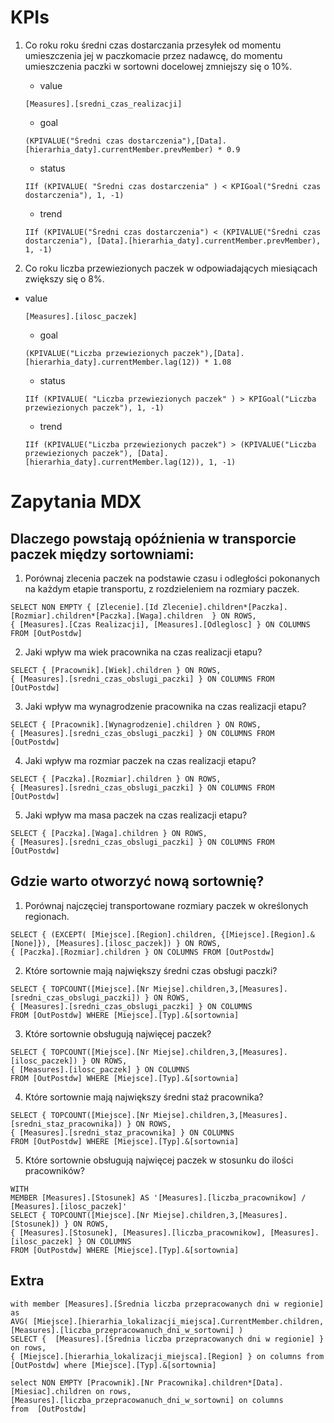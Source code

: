 # KPIs

1. Co roku roku średni czas dostarczania przesyłek od momentu
umieszczenia jej w paczkomacie przez nadawcę, do momentu
umieszczenia paczki w sortowni docelowej zmniejszy się o 10%.
    * value
    ```
    [Measures].[sredni_czas_realizacji]
    ```
    * goal
    ```
    (KPIVALUE("Średni czas dostarczenia"),[Data].[hierarhia_daty].currentMember.prevMember) * 0.9
    ```
    * status
    ```
    IIf (KPIVALUE( "Średni czas dostarczenia" ) < KPIGoal("Średni czas dostarczenia"), 1, -1)
    ```
    * trend
    ```
    IIf (KPIVALUE("Średni czas dostarczenia") < (KPIVALUE("Średni czas dostarczenia"), [Data].[hierarhia_daty].currentMember.prevMember), 1, -1)
    ```

2. Co roku liczba przewiezionych paczek w odpowiadających miesiącach zwiększy się o 8%.
* value
    ```
    [Measures].[ilosc_paczek]
    ```
    * goal
    ```
    (KPIVALUE("Liczba przewiezionych paczek"),[Data].[hierarhia_daty].currentMember.lag(12)) * 1.08
    ```
    * status
    ```
    IIf (KPIVALUE( "Liczba przewiezionych paczek" ) > KPIGoal("Liczba przewiezionych paczek"), 1, -1)
    ```
    * trend
    ```
    IIf (KPIVALUE("Liczba przewiezionych paczek") > (KPIVALUE("Liczba przewiezionych paczek"), [Data].[hierarhia_daty].currentMember.lag(12)), 1, -1)
    ```

# Zapytania MDX

## Dlaczego powstają opóźnienia w transporcie paczek między sortowniami:

1. Porównaj zlecenia paczek na podstawie czasu i odległości pokonanych na każdym etapie transportu, z rozdzieleniem na rozmiary paczek.
```
SELECT NON EMPTY { [Zlecenie].[Id Zlecenie].children*[Paczka].[Rozmiar].children*[Paczka].[Waga].children  } ON ROWS,
{ [Measures].[Czas Realizacji], [Measures].[Odleglosc] } ON COLUMNS
FROM [OutPostdw]
```

2. Jaki wpływ ma wiek pracownika na czas realizacji etapu?
```
SELECT { [Pracownik].[Wiek].children } ON ROWS,
{ [Measures].[sredni_czas_obslugi_paczki] } ON COLUMNS FROM [OutPostdw]
```

3. Jaki wpływ ma wynagrodzenie pracownika na czas realizacji etapu?
```
SELECT { [Pracownik].[Wynagrodzenie].children } ON ROWS,
{ [Measures].[sredni_czas_obslugi_paczki] } ON COLUMNS FROM [OutPostdw]
```

4. Jaki wpływ ma rozmiar paczek na czas realizacji etapu?
```
SELECT { [Paczka].[Rozmiar].children } ON ROWS,
{ [Measures].[sredni_czas_obslugi_paczki] } ON COLUMNS FROM [OutPostdw]
```

5. Jaki wpływ ma masa paczek na czas realizacji etapu?
```
SELECT { [Paczka].[Waga].children } ON ROWS,
{ [Measures].[sredni_czas_obslugi_paczki] } ON COLUMNS FROM [OutPostdw]
```

## Gdzie warto otworzyć nową sortownię?

1. Porównaj najczęciej transportowane rozmiary paczek w określonych regionach.
```
SELECT { (EXCEPT( [Miejsce].[Region].children, {[Miejsce].[Region].&[None]}), [Measures].[ilosc_paczek]) } ON ROWS,
{ [Paczka].[Rozmiar].children } ON COLUMNS FROM [OutPostdw]
```

2. Które sortownie mają największy średni czas obsługi paczki?
```
SELECT { TOPCOUNT([Miejsce].[Nr Miejse].children,3,[Measures].[sredni_czas_obslugi_paczki]) } ON ROWS,
{ [Measures].[sredni_czas_obslugi_paczki] } ON COLUMNS
FROM [OutPostdw] WHERE [Miejsce].[Typ].&[sortownia]
```

3. Które sortownie obsługują najwięcej paczek?
```
SELECT { TOPCOUNT([Miejsce].[Nr Miejse].children,3,[Measures].[ilosc_paczek]) } ON ROWS,
{ [Measures].[ilosc_paczek] } ON COLUMNS
FROM [OutPostdw] WHERE [Miejsce].[Typ].&[sortownia]
```

4. Które sortownie mają największy średni staż pracownika?
```
SELECT { TOPCOUNT([Miejsce].[Nr Miejse].children,3,[Measures].[sredni_staz_pracownika]) } ON ROWS,
{ [Measures].[sredni_staz_pracownika] } ON COLUMNS
FROM [OutPostdw] WHERE [Miejsce].[Typ].&[sortownia]
```

5. Które sortownie obsługują najwięcej paczek w stosunku do ilości pracowników?
```
WITH
MEMBER [Measures].[Stosunek] AS '[Measures].[liczba_pracownikow] / [Measures].[ilosc_paczek]'
SELECT { TOPCOUNT([Miejsce].[Nr Miejse].children,3,[Measures].[Stosunek]) } ON ROWS,
{ [Measures].[Stosunek], [Measures].[liczba_pracownikow], [Measures].[ilosc_paczek] } ON COLUMNS
FROM [OutPostdw] WHERE [Miejsce].[Typ].&[sortownia]
```

## Extra

```
with member [Measures].[Średnia liczba przepracowanych dni w regionie] as
AVG( [Miejsce].[hierarhia_lokalizacji_miejsca].CurrentMember.children, [Measures].[liczba_przepracowanuch_dni_w_sortowni] )
SELECT {  [Measures].[Średnia liczba przepracowanych dni w regionie] } on rows,
{ [Miejsce].[hierarhia_lokalizacji_miejsca].[Region] } on columns from [OutPostdw] where [Miejsce].[Typ].&[sortownia]
```

```
select NON EMPTY [Pracownik].[Nr Pracownika].children*[Data].[Miesiac].children on rows,
[Measures].[liczba_przepracowanuch_dni_w_sortowni] on columns
from  [OutPostdw]
```

